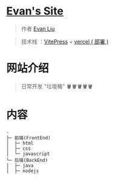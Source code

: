 # [Evan's Site](https://evan-website.top/)

> 作者 [Evan Liu](https://github.com/Evan-liu-1018)       

> 技术栈 ：[VitePress](https://vitepress.dev/) + [vercel ( 部署 )](https://vercel.com/)

# 网站介绍
> 日常开发 "垃圾桶"  🪣🪣🪣🪣🪣

# 内容
```
.
├─ 前端(FrontEnd)      
│  ├─ html
│  ├─ css
│  └─ javascript
└─ 后端(BackEnd)
│  ├─ java
│  ├─ nodejs
```